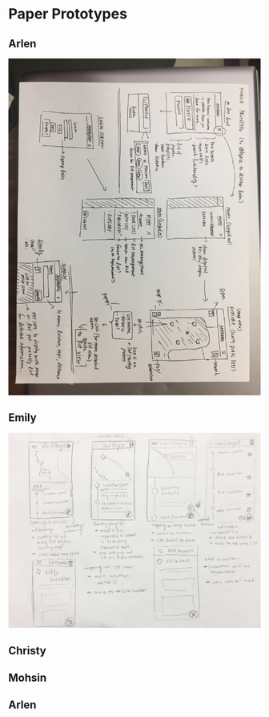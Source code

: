 # Paper Prototypes

## Arlen
![Arlen-Prototype](paper-prototypes/arlen.JPG)

## Emily
![Emily-Prototype](paper-prototypes/emily.jpg)

## Christy

## Mohsin

## Arlen
